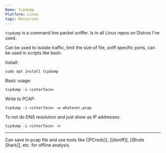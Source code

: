 ```yaml
---
Name: tcpdump
Platform: Linux
tags: Resources
---
```

`tcpdump` is a command line packet sniffer. Is in all Linux repos on Distros I've used.

Can be used to isolate traffic, limit the size of file, sniff specific ports, can be used in scripts like bash.

Install: 

```
sudo apt install tcpdump
```

Basic usage:

```
tcpdump -i <interface>
```

Write to PCAP:

```
tcpdump -i <interface> -w whatever.pcap 
```

To not do DNS resolution and just show as IP addresses:

```
tcpdump -i <interface> -n
```

------

Can save to pcap file and use tools like [[PCredz]], [[dsniff]], [[Brute Shark]], etc. for offline analysis.